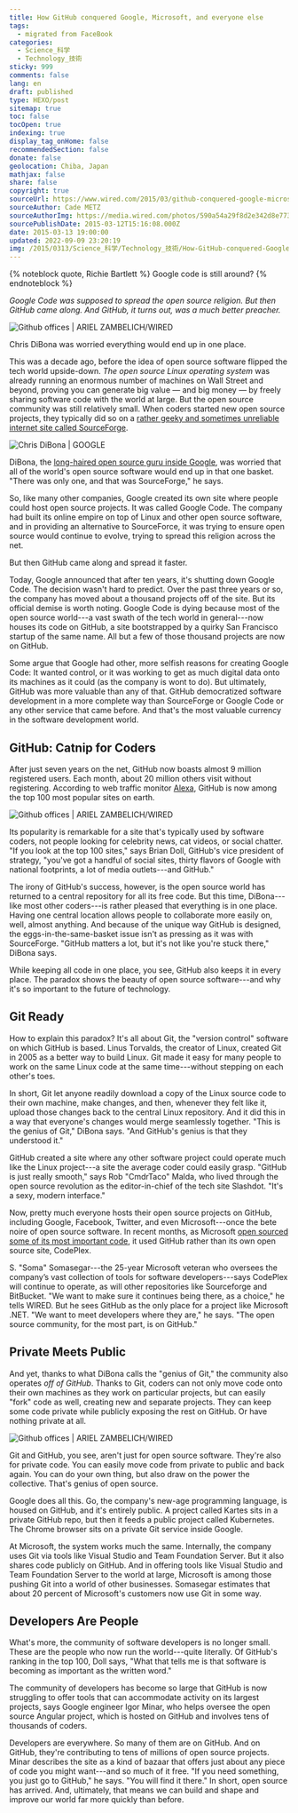 ```yaml
---
title: How GitHub conquered Google, Microsoft, and everyone else
tags:
  - migrated from FaceBook
categories:
  - Science_科学
  - Technology_技術
sticky: 999
comments: false
lang: en
draft: published
type: HEXO/post
sitemap: true
toc: false
tocOpen: true
indexing: true
display_tag_onHome: false
recommendedSection: false
donate: false
geolocation: Chiba, Japan
mathjax: false
share: false
copyright: true
sourceUrl: https://www.wired.com/2015/03/github-conquered-google-microsoft-everyone-else/
sourceAuthor: Cade METZ
sourceAuthorImg: https://media.wired.com/photos/590a54a29f8d2e342d8e773f/1:1/w_240,c_limit/cade_metz.jpg
sourcePublishDate: 2015-03-12T15:16:08.000Z
date: 2015-03-13 19:00:00
updated: 2022-09-09 23:20:19
img: /2015/0313/Science_科学/Technology_技術/How-GitHub-conquered-Google-Microsoft-and-everyone-else/10136950624988043887.jpeg
---
```

{% noteblock quote, Richie Bartlett %}
Google code is still around?
{% endnoteblock %}

*Google Code was supposed to spread the open source religion. But then GitHub came along. And GitHub, it turns out, was a much better preacher.*

![Github offices | ARIEL ZAMBELICH/WIRED](./How-GitHub-conquered-Google-Microsoft-and-everyone-else/20130925-GITHUB-NEW-OFFICE-232edit.webp)

Chris DiBona was worried everything would end up in one place.

This was a decade ago, before the idea of open source software flipped the tech world upside-down. *The open source Linux operating system* was already running an enormous number of machines on Wall Street and beyond, proving you can generate big value &mdash; and big money &mdash; by freely sharing software code with the world at large. But the open source community was still relatively small. When coders started new open source projects, they typically did so on a [rather geeky and sometimes unreliable internet site called SourceForge](http://en.wikipedia.org/wiki/SourceForge).

![Chris DiBona | GOOGLE](./How-GitHub-conquered-Google-Microsoft-and-everyone-else/ChrisDiBona-profile-shot_1.webp)

DiBona, the [long-haired open source guru inside Google](https://www.wired.com/science/discoveries/news/2007/03/73007), was worried that all of the world's open source software would end up in that one basket. "There was only one, and that was SourceForge," he says.

So, like many other companies, Google created its own site where people could host open source projects. It was called Google Code. The company had built its online empire on top of Linux and other open source software, and in providing an alternative to SourceForce, it was trying to ensure open source would continue to evolve, trying to spread this religion across the net.

But then GitHub came along and spread it faster.

Today, Google announced that after ten years, it's shutting down Google Code. The decision wasn't hard to predict. Over the past three years or so, the company has moved about a thousand projects off of the site. But its official demise is worth noting. Google Code is dying because most of the open source world---a vast swath of the tech world in general---now houses its code on GitHub, a site bootstrapped by a quirky San Francisco startup of the same name. All but a few of those thousand projects are now on GitHub.

Some argue that Google had other, more selfish reasons for creating Google Code: It wanted control, or it was working to get as much digital data onto its machines as it could (as the company is wont to do). But ultimately, GitHub was more valuable than any of that. GitHub democratized software development in a more complete way than SourceForge or Google Code or any other service that came before. And that's the most valuable currency in the software development world.

## GitHub: Catnip for Coders
After just seven years on the net, GitHub now boasts almost 9 million registered users. Each month, about 20 million others visit without registering. According to web traffic monitor [Alexa](http://www.alexa.com), GitHub is now among the top 100 most popular sites on earth.

![Github offices | ARIEL ZAMBELICH/WIRED](./How-GitHub-conquered-Google-Microsoft-and-everyone-else/20130925-GITHUB-NEW-OFFICE-200edit.webp)

Its popularity is remarkable for a site that's typically used by software coders, not people looking for celebrity news, cat videos, or social chatter. "If you look at the top 100 sites," says Brian Doll, GitHub's vice president of strategy, "you've got a handful of social sites, thirty flavors of Google with national footprints, a lot of media outlets---and GitHub."

The irony of GitHub's success, however, is the open source world has returned to a central repository for all its free code. But this time, DiBona---like most other coders---is rather pleased that everything is in one place. Having one central location allows people to collaborate more easily on, well, almost anything. And because of the unique way GitHub is designed, the eggs-in-the-same-basket issue isn't as pressing as it was with SourceForge. "GitHub matters a lot, but it's not like you're stuck there," DiBona says.

While keeping all code in one place, you see, GitHub also keeps it in every place. The paradox shows the beauty of open source software---and why it's so important to the future of technology.


## Git Ready
How to explain this paradox? It's all about Git, the "version control" software on which GitHub is based. Linus Torvalds, the creator of Linux, created Git in 2005 as a better way to build Linux. Git made it easy for many people to work on the same Linux code at the same time---without stepping on each other's toes.

In short, Git let anyone readily download a copy of the Linux source code to their own machine, make changes, and then, whenever they felt like it, upload those changes back to the central Linux repository. And it did this in a way that everyone's changes would merge seamlessly together. "This is the genius of Git," DiBona says. "And GitHub's genius is that they understood it."

GitHub created a site where any other software project could operate much like the Linux project---a site the average coder could easily grasp. "GitHub is just really smooth," says Rob "CmdrTaco" Malda, who lived through the open source revolution as the editor-in-chief of the tech site Slashdot. "It's a sexy, modern interface."

Now, pretty much everyone hosts their open source projects on GitHub, including Google, Facebook, Twitter, and even Microsoft---once the bete noire of open source software. In recent months, as Microsoft [open sourced some of its most important code](https://www.wired.com/2014/11/microsoft-open-sources-net-says-will-run-linux-mac/), it used GitHub rather than its own open source site, CodePlex.

S. "Soma" Somasegar---the 25-year Microsoft veteran who oversees the company’s vast collection of tools for software developers---says CodePlex will continue to operate, as will other repositories like Sourceforge and BitBucket. "We want to make sure it continues being there, as a choice," he tells WIRED. But he sees GitHub as the only place for a project like Microsoft .NET. "We want to meet developers where they are," he says. "The open source community, for the most part, is on GitHub."

## Private Meets Public
And yet, thanks to what DiBona calls the "genius of Git," the community also operates *off of GitHub*. Thanks to Git, coders can not only move code onto their own machines as they work on particular projects, but can easily "fork" code as well, creating new and separate projects. They can keep some code private while publicly exposing the rest on GitHub. Or have nothing private at all.

![Github offices | ARIEL ZAMBELICH/WIRED](./How-GitHub-conquered-Google-Microsoft-and-everyone-else/20130925-GITHUB-NEW-OFFICE-306edit.webp)

Git and GitHub, you see, aren't just for open source software. They're also for private code. You can easily move code from private to public and back again. You can do your own thing, but also draw on the power the collective. That's genius of open source.

Google does all this. Go, the company's new-age programming language, is housed on GitHub, and it's entirely public. A project called Kartes sits in a private GitHub repo, but then it feeds a public project called Kubernetes. The Chrome browser sits on a private Git service inside Google.

At Microsoft, the system works much the same. Internally, the company uses Git via tools like Visual Studio and Team Foundation Server. But it also shares code publicly on GitHub. And in offering tools like Visual Studio and Team Foundation Server to the world at large, Microsoft is among those pushing Git into a world of other businesses. Somasegar estimates that about 20 percent of Microsoft's customers now use Git in some way.


## Developers Are People
What's more, the community of software developers is no longer small. These are the people who now run the world---quite literally. Of GitHub's ranking in the top 100, Doll says, "What that tells me is that software is becoming as important as the written word."

The community of developers has become so large that GitHub is now struggling to offer tools that can accommodate activity on its largest projects, says Google engineer Igor Minar, who helps oversee the open source Angular project, which is hosted on GitHub and involves tens of thousands of coders.

Developers are everywhere. So many of them are on GitHub. And on GitHub, they're contributing to tens of millions of open source projects. Minar describes the site as a kind of bazaar that offers just about any piece of code you might want---and so much of it free. "If you need something, you just go to GitHub," he says. "You will find it there." In short, open source has arrived. And, ultimately, that means we can build and shape and improve our world far more quickly than before.